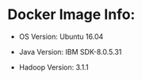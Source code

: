 # Docker Image Info:  

- OS Version: Ubuntu 16.04   

- Java Version: IBM SDK-8.0.5.31    

- Hadoop Version: 3.1.1
